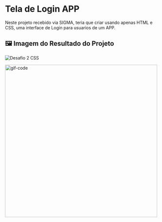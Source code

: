 # Tela de Login APP 
Neste projeto recebido via SIGMA, teria que criar usando apenas HTML e CSS, uma interface de Login para usuarios de um APP. 
## 🖼 Imagem do Resultado do Projeto <br>
![Desafio 2 CSS](https://user-images.githubusercontent.com/87347314/140009349-566ed825-075b-45bc-a617-2bc2ce155c34.png)

<img src="https://media4.giphy.com/media/ZVik7pBtu9dNS/giphy.gif?cid=ecf05e47fumqpzl5x7qvq0ex8mswfm0spgy8z5038tqpdpdw&rid=giphy.gif&ct=g" alt="gif-code" width="500px">
